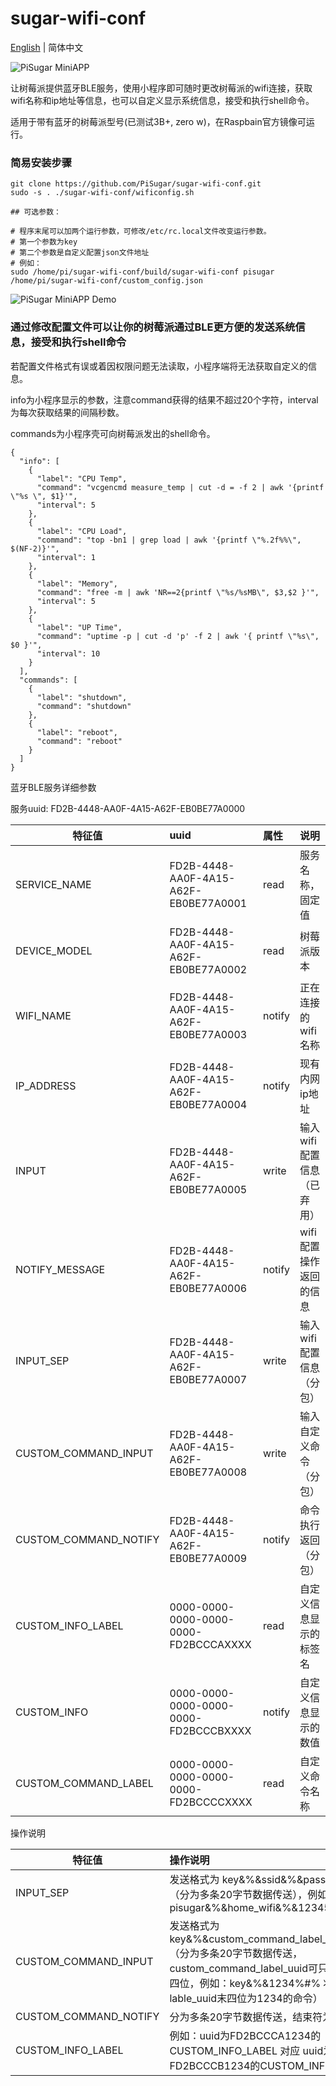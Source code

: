 # sugar-wifi-conf

[English](https://github.com/PiSugar/sugar-wifi-conf) | 简体中文 

![PiSugar MiniAPP](https://raw.githubusercontent.com/PiSugar/sugar-wifi-conf/master/image/qrcode.jpg)

让树莓派提供蓝牙BLE服务，使用小程序即可随时更改树莓派的wifi连接，获取wifi名称和ip地址等信息，也可以自定义显示系统信息，接受和执行shell命令。

适用于带有蓝牙的树莓派型号(已测试3B+, zero w)，在Raspbain官方镜像可运行。

### 简易安装步骤
```
git clone https://github.com/PiSugar/sugar-wifi-conf.git
sudo -s . ./sugar-wifi-conf/wificonfig.sh

## 可选参数：

# 程序末尾可以加两个运行参数，可修改/etc/rc.local文件改变运行参数。
# 第一个参数为key
# 第二个参数是自定义配置json文件地址
# 例如：
sudo /home/pi/sugar-wifi-conf/build/sugar-wifi-conf pisugar /home/pi/sugar-wifi-conf/custom_config.json

```

![PiSugar MiniAPP Demo](https://raw.githubusercontent.com/PiSugar/sugar-wifi-conf/master/image/demo.gif)


### 通过修改配置文件可以让你的树莓派通过BLE更方便的发送系统信息，接受和执行shell命令

若配置文件格式有误或着因权限问题无法读取，小程序端将无法获取自定义的信息。

info为小程序显示的参数，注意command获得的结果不超过20个字符，interval为每次获取结果的间隔秒数。

commands为小程序壳可向树莓派发出的shell命令。

```
{
  "info": [
    {
      "label": "CPU Temp",
      "command": "vcgencmd measure_temp | cut -d = -f 2 | awk '{printf \"%s \", $1}'",
      "interval": 5
    },
    {
      "label": "CPU Load",
      "command": "top -bn1 | grep load | awk '{printf \"%.2f%%\", $(NF-2)}'",
      "interval": 1
    },
    {
      "label": "Memory",
      "command": "free -m | awk 'NR==2{printf \"%s/%sMB\", $3,$2 }'",
      "interval": 5
    },
    {
      "label": "UP Time",
      "command": "uptime -p | cut -d 'p' -f 2 | awk '{ printf \"%s\", $0 }'",
      "interval": 10
    }
  ],
  "commands": [
    {
      "label": "shutdown",
      "command": "shutdown"
    },
    {
      "label": "reboot",
      "command": "reboot"
    }
  ]
}

```

蓝牙BLE服务详细参数

服务uuid: FD2B-4448-AA0F-4A15-A62F-EB0BE77A0000

| 特征值 | uuid | 属性 | 说明 |
| - | :- | :- | :- |
| SERVICE_NAME | FD2B-4448-AA0F-4A15-A62F-EB0BE77A0001 | read | 服务名称，固定值 |
| DEVICE_MODEL | FD2B-4448-AA0F-4A15-A62F-EB0BE77A0002 | read | 树莓派版本 |
| WIFI_NAME | FD2B-4448-AA0F-4A15-A62F-EB0BE77A0003 | notify | 正在连接的wifi名称 |
| IP_ADDRESS | FD2B-4448-AA0F-4A15-A62F-EB0BE77A0004 | notify | 现有内网ip地址 |
| INPUT | FD2B-4448-AA0F-4A15-A62F-EB0BE77A0005 | write | 输入wifi配置信息（已弃用） |
| NOTIFY_MESSAGE | FD2B-4448-AA0F-4A15-A62F-EB0BE77A0006 | notify | wifi配置操作返回的信息 |
| INPUT_SEP | FD2B-4448-AA0F-4A15-A62F-EB0BE77A0007 | write | 输入wifi配置信息（分包） |
| CUSTOM_COMMAND_INPUT | FD2B-4448-AA0F-4A15-A62F-EB0BE77A0008 | write | 输入自定义命令（分包） |
| CUSTOM_COMMAND_NOTIFY | FD2B-4448-AA0F-4A15-A62F-EB0BE77A0009 | notify | 命令执行返回（分包） |
| CUSTOM_INFO_LABEL | 0000-0000-0000-0000-0000-FD2BCCCAXXXX | read | 自定义信息显示的标签名 |
| CUSTOM_INFO | 0000-0000-0000-0000-0000-FD2BCCCBXXXX | notify | 自定义信息显示的数值 |
| CUSTOM_COMMAND_LABEL | 0000-0000-0000-0000-0000-FD2BCCCCXXXX | read | 自定义命令名称 |


操作说明

| 特征值 | 操作说明 |
| - | :- |
| INPUT_SEP | 发送格式为 key&%&ssid&%&password%#% （分为多条20字节数据传送），例如：pisugar&%&home_wifi&%&12345678%#% |
| CUSTOM_COMMAND_INPUT | 发送格式为 key&%&custom_command_label_uuid%#%（分为多条20字节数据传送，custom_command_label_uuid可只使用最后四位，例如：key&%&1234%#% 将执行lable_uuid末四位为1234的命令） |
| CUSTOM_COMMAND_NOTIFY | 分为多条20字节数据传送，结束符为%#% |
| CUSTOM_INFO_LABEL | 例如：uuid为FD2BCCCA1234的CUSTOM_INFO_LABEL 对应 uuid为FD2BCCCB1234的CUSTOM_INFO特征值 |



